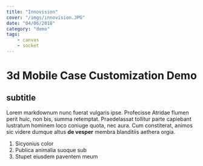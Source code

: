 ```yaml
---
title: "Innovision"
cover: "/imgs/innovision.JPG"
date: "04/06/2018"
category: "demo"
tags:
    - canvas
    - socket
---
```

# 3d Mobile Case Customization Demo

## subtitle

Lorem markdownum nunc fuerat vulgaris ipse. Profecisse Atridae flumen perit
huic, non bis, summa retemptat. Praedelassat tollitur parte capiebant lustratum
hominem loco coniuge quota, nec aura. Cum constiterat, animos sic videre dumque
altus **de vesper** membra blanditiis aethera orgia.

1. Sicyonius color
2. Publica animalia suoque sub
3. Stupet eiusdem paventem meum
